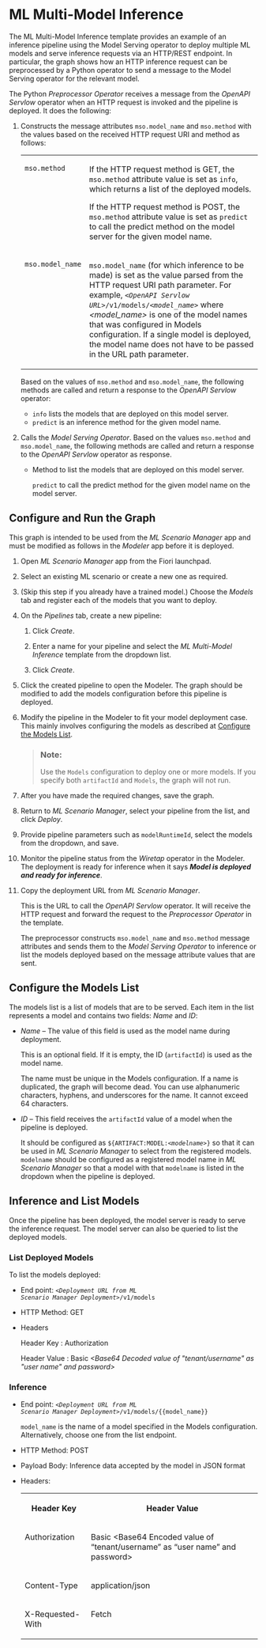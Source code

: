 <!-- loio939fabf09e9e4556835a5ded329b988e -->

# ML Multi-Model Inference

The ML Multi-Model Inference template provides an example of an inference pipeline using the Model Serving operator to deploy multiple ML models and serve inference requests via an HTTP/REST endpoint. In particular, the graph shows how an HTTP inference request can be preprocessed by a Python operator to send a message to the Model Serving operator for the relevant model.



The Python *Preprocessor Operator* receives a message from the *OpenAPI Servlow* operator when an HTTP request is invoked and the pipeline is deployed. It does the following:

1.  Constructs the message attributes `mso.model_name` and `mso.method` with the values based on the received HTTP request URI and method as follows:


    <table>
    <tr>
    <td valign="top">
    
    `mso.method`
    
    </td>
    <td valign="top">
    
    If the HTTP request method is GET, the `mso.method` attribute value is set as `info`, which returns a list of the deployed models.

    If the HTTP request method is POST, the `mso.method` attribute value is set as `predict` to call the predict method on the model server for the given model name.
    
    </td>
    </tr>
    <tr>
    <td valign="top">
    
    `mso.model_name`
    
    </td>
    <td valign="top">
    
    `mso.model_name` \(for which inference to be made\) is set as the value parsed from the HTTP request URI path parameter. For example, <code><i class="varname">&lt;OpenAPI Servlow URL&gt;</i>/v1/models/<i class="varname">&lt;model_name&gt;</i></code> where *<model\_name\>* is one of the model names that was configured in Models configuration. If a single model is deployed, the model name does not have to be passed in the URL path parameter.
    
    </td>
    </tr>
    </table>
    
    Based on the values of `mso.method` and `mso.model_name`, the following methods are called and return a response to the *OpenAPI Servlow* operator:

    -   `info` lists the models that are deployed on this model server.
    -   `predict` is an inference method for the given model name.

2.  Calls the *Model Serving Operator*. Based on the values `mso.method` and `mso.model_name`, the following methods are called and return a response to the *OpenAPI Servlow* operator as response.

    -   Method to list the models that are deployed on this model server.

        `predict` to call the predict method for the given model name on the model server.





<a name="loio939fabf09e9e4556835a5ded329b988e__section_scd_psb_vmb"/>

## Configure and Run the Graph

This graph is intended to be used from the *ML Scenario Manager* app and must be modified as follows in the *Modeler* app before it is deployed.

1.  Open *ML Scenario Manager* app from the Fiori launchpad.

2.  Select an existing ML scenario or create a new one as required.

3.  \(Skip this step if you already have a trained model.\) Choose the *Models* tab and register each of the models that you want to deploy.

4.  On the *Pipelines* tab, create a new pipeline:

    1.  Click *Create*.

    2.  Enter a name for your pipeline and select the *ML Multi-Model Inference* template from the dropdown list.

    3.  Click *Create*.


5.  Click the created pipeline to open the Modeler. The graph should be modified to add the models configuration before this pipeline is deployed.

6.  Modify the pipeline in the Modeler to fit your model deployment case. This mainly involves configuring the models as described at [Configure the Models List](ml-multi-model-inference-939fabf.md#loio939fabf09e9e4556835a5ded329b988e__section_n35_qtb_vmb).

    > ### Note:  
    > Use the `Models` configuration to deploy one or more models. If you specify both `artifactId` and `Models`, the graph will not run.

7.  After you have made the required changes, save the graph.

8.  Return to *ML Scenario Manager*, select your pipeline from the list, and click *Deploy*.

9.  Provide pipeline parameters such as `modelRuntimeId`, select the models from the dropdown, and save.

10. Monitor the pipeline status from the *Wiretap* operator in the Modeler. The deployment is ready for inference when it says ***Model is deployed and ready for inference***.

11. Copy the deployment URL from *ML Scenario Manager*.

    This is the URL to call the *OpenAPI Servlow* operator. It will receive the HTTP request and forward the request to the *Preprocessor Operator* in the template.

    The preprocessor constructs `mso.model_name` and `mso.method` message attributes and sends them to the *Model Serving Operator* to inference or list the models deployed based on the message attribute values that are sent.




<a name="loio939fabf09e9e4556835a5ded329b988e__section_n35_qtb_vmb"/>

## Configure the Models List

The models list is a list of models that are to be served. Each item in the list represents a model and contains two fields: *Name* and *ID*:

-   *Name* – The value of this field is used as the model name during deployment.

    This is an optional field. If it is empty, the ID \(`artifactId`\) is used as the model name.

    The name must be unique in the Models configuration. If a name is duplicated, the graph will become dead. You can use alphanumeric characters, hyphens, and underscores for the name. It cannot exceed 64 characters.

-   *ID* – This field receives the `artifactId` value of a model when the pipeline is deployed.

    It should be configured as <code>${ARTIFACT:MODEL:<i class="varname">&lt;modelname&gt;</i>}</code> so that it can be used in *ML Scenario Manager* to select from the registered models. `modelname` should be configured as a registered model name in *ML Scenario Manager* so that a model with that `modelname` is listed in the dropdown when the pipeline is deployed.




<a name="loio939fabf09e9e4556835a5ded329b988e__section_c41_5tb_vmb"/>

## Inference and List Models

Once the pipeline has been deployed, the model server is ready to serve the inference request. The model server can also be queried to list the deployed models.



### List Deployed Models

To list the models deployed:

-   End point: <code><i class="varname">&lt;Deployment URL from ML Scenario Manager Deployment&gt;</i>/v1/models</code>
-   HTTP Method: GET
-   Headers

    Header Key : Authorization

    Header Value : Basic *<Base64 Decoded value of "tenant/username" as "user name" and password\>*




### Inference

-   End point: <code><i class="varname">&lt;Deployment URL from ML Scenario Manager Deployment&gt;</i>/v1/models/{{model_name}}</code>

    `model_name` is the name of a model specified in the Models configuration. Alternatively, choose one from the list endpoint.

-   HTTP Method: POST

-   Payload Body: Inference data accepted by the model in JSON format

-   Headers:


    <table>
    <tr>
    <th valign="top">

    Header Key
    
    </th>
    <th valign="top">

    Header Value
    
    </th>
    </tr>
    <tr>
    <td valign="top">
    
    Authorization
    
    </td>
    <td valign="top">
    
    Basic <Base64 Encoded value of “tenant/username” as “user name” and password\>
    
    </td>
    </tr>
    <tr>
    <td valign="top">
    
    Content-Type
    
    </td>
    <td valign="top">
    
    application/json
    
    </td>
    </tr>
    <tr>
    <td valign="top">
    
    X-Requested-With
    
    </td>
    <td valign="top">
    
    Fetch
    
    </td>
    </tr>
    </table>
    

